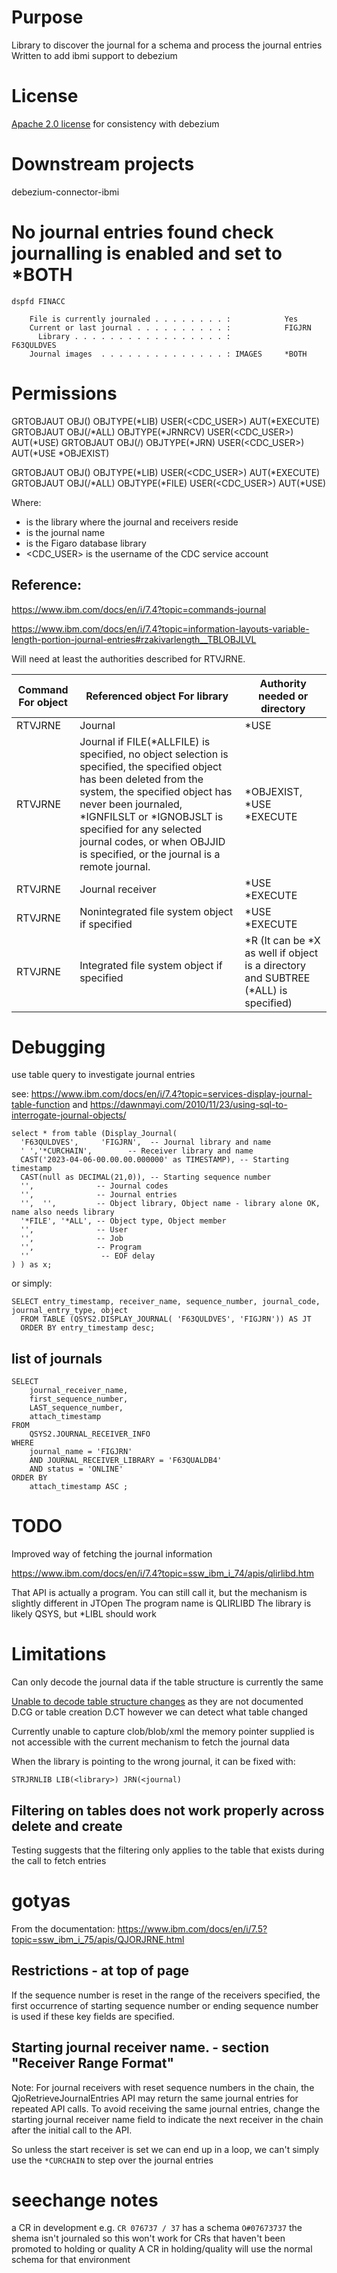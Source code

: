 # Purpose

Library to discover the journal for a schema and process the journal entries
Written to add ibmi support to debezium

# License

[Apache 2.0 license](https://www.apache.org/licenses/LICENSE-2.0) for consistency with debezium

# Downstream projects

debezium-connector-ibmi


# No journal entries found check journalling is enabled and set to *BOTH

`dspfd FINACC`

```
    File is currently journaled . . . . . . . . :            Yes
    Current or last journal . . . . . . . . . . :            FIGJRN
      Library . . . . . . . . . . . . . . . . . :            F63QULDVES
    Journal images  . . . . . . . . . . . . . . : IMAGES     *BOTH

```

# Permissions

GRTOBJAUT OBJ(<JRNLIB>) OBJTYPE(*LIB) USER(<CDC_USER>) AUT(*EXECUTE)
GRTOBJAUT OBJ(<JRNLIB>/*ALL) OBJTYPE(*JRNRCV) USER(<CDC_USER>) AUT(*USE)
GRTOBJAUT OBJ(<JRNLIB>/<JRN>) OBJTYPE(*JRN) USER(<CDC_USER>) AUT(*USE *OBJEXIST)

GRTOBJAUT OBJ(<FIGLIB>) OBJTYPE(*LIB) USER(<CDC_USER>) AUT(*EXECUTE)
GRTOBJAUT OBJ(<FIGLIB>/*ALL) OBJTYPE(*FILE) USER(<CDC_USER>) AUT(*USE)

Where:

* <JRNLIB> is the library where the journal and receivers reside
* <JRN> is the journal name
* <FIGLIB> is the Figaro database library
* <CDC_USER> is the username of the CDC service account

## Reference:

https://www.ibm.com/docs/en/i/7.4?topic=commands-journal

https://www.ibm.com/docs/en/i/7.4?topic=information-layouts-variable-length-portion-journal-entries#rzakivarlength__TBLOBJLVL

Will need at least the authorities described for RTVJRNE.



| Command For object | Referenced object For library | Authority needed or directory |
| ------------------ | ----------------------------- | ----------------------------- |
| RTVJRNE | Journal | \*USE | \*EXECUTE |
| RTVJRNE | Journal if FILE(*ALLFILE) is specified, no object selection is specified, the specified object has been deleted from the system, the specified object has never been journaled, \*IGNFILSLT or \*IGNOBJSLT is specified for any selected journal codes, or when OBJJID is specified, or the journal is a remote journal. | \*OBJEXIST, \*USE	\*EXECUTE |
| RTVJRNE | Journal receiver | \*USE \*EXECUTE |
| RTVJRNE | Nonintegrated file system object if specified | \*USE	\*EXECUTE |
| RTVJRNE | Integrated file system object if specified | \*R (It can be \*X as well if object is a directory and SUBTREE (\*ALL) is specified) | \*X |


# Debugging

use table query to investigate journal entries

see: https://www.ibm.com/docs/en/i/7.4?topic=services-display-journal-table-function and https://dawnmayi.com/2010/11/23/using-sql-to-interrogate-journal-objects/

```
select * from table (Display_Journal(
  'F63QULDVES',     'FIGJRN',  -- Journal library and name
  ' ','*CURCHAIN',        -- Receiver library and name
  CAST('2023-04-06-00.00.00.000000' as TIMESTAMP), -- Starting timestamp
  CAST(null as DECIMAL(21,0)), -- Starting sequence number
  '',              -- Journal codes
  '',              -- Journal entries
  '',  '',         -- Object library, Object name - library alone OK, name also needs library
  '*FILE', '*ALL', -- Object type, Object member
  '',              -- User
  '',              -- Job
  '',              -- Program
  ''       			-- EOF delay
) ) as x;
```

or simply:

```
SELECT entry_timestamp, receiver_name, sequence_number, journal_code, journal_entry_type, object
  FROM TABLE (QSYS2.DISPLAY_JOURNAL( 'F63QULDVES', 'FIGJRN')) AS JT
  ORDER BY entry_timestamp desc;
```

## list of journals

```
SELECT
	journal_receiver_name,
	first_sequence_number,
	LAST_sequence_number,
	attach_timestamp
FROM
	QSYS2.JOURNAL_RECEIVER_INFO
WHERE
	journal_name = 'FIGJRN'
	AND JOURNAL_RECEIVER_LIBRARY = 'F63QUALDB4'
	AND status = 'ONLINE'
ORDER BY
	attach_timestamp ASC ;
```

# TODO

Improved way of fetching the journal information

https://www.ibm.com/docs/en/i/7.4?topic=ssw_ibm_i_74/apis/qlirlibd.htm

That API is actually a program. You can still call it, but the mechanism is slightly different in JTOpen
The program name is QLIRLIBD
The library is likely QSYS, but *LIBL should work


# Limitations

Can only decode the journal data if the table structure is currently the same

[Unable to decode table structure changes](https://ibm-power-systems.ideas.ibm.com/ideas/IBMI-I-3211) as they are not documented D.CG or table creation D.CT
however we can detect what table changed

Currently unable to capture clob/blob/xml the memory pointer supplied is not accessible with the current mechanism to fetch the journal data


When the library is pointing to the wrong journal, it can be fixed with:

```
STRJRNLIB LIB(<library>) JRN(<journal)
```

## Filtering on tables does not work properly across delete and create

Testing suggests that the filtering only applies to the table that exists during the call to fetch entries

# gotyas

From the documentation: https://www.ibm.com/docs/en/i/7.5?topic=ssw_ibm_i_75/apis/QJORJRNE.html

## Restrictions - at top of page
If the sequence number is reset in the range of the receivers specified, the first occurrence of starting sequence number or ending sequence number is used if these key fields are specified.

## Starting journal receiver name. - section "Receiver Range Format"
Note: For journal receivers with reset sequence numbers in the chain, the QjoRetrieveJournalEntries API may return the same journal entries for repeated API calls. To avoid receiving the same journal entries, change the starting journal receiver name field to indicate the next receiver in the chain after the initial call to the API.

So unless the start receiver is set we can end up in a loop, we can't simply use the `*CURCHAIN` to step over the journal entries

# seechange notes
a CR in development e.g. `CR 076737 / 37` has a schema `O#07673737` the shema isn't journaled so this won't work for CRs that haven't been promoted to holding or quality
A CR in holding/quality will use the normal schema for that environment
